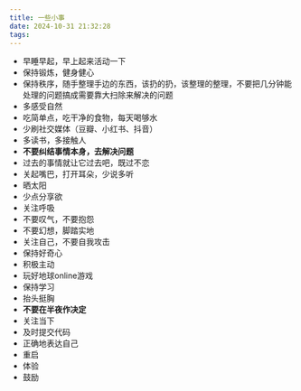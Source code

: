 ```yaml
---
title: 一些小事
date: 2024-10-31 21:32:28
tags:
---
```


- 早睡早起，早上起来活动一下
- 保持锻炼，健身健心
- 保持秩序，随手整理手边的东西，该扔的扔，该整理的整理，不要把几分钟能处理的问题搞成需要靠大扫除来解决的问题
- 多感受自然
- 吃简单点，吃干净的食物，每天喝够水
- 少刷社交媒体（豆瓣、小红书、抖音）
- 多读书，多接触人
- **不要纠结事情本身，去解决问题**
- 过去的事情就让它过去吧，既过不恋
- 关起嘴巴，打开耳朵，少说多听
- 晒太阳
- 少点分享欲
- 关注呼吸
- 不要叹气，不要抱怨
- 不要幻想，脚踏实地
- 关注自己，不要自我攻击
- 保持好奇心
- 积极主动
- 玩好地球online游戏
- 保持学习
- 抬头挺胸
- **不要在半夜作决定**
- 关注当下
- 及时提交代码
- 正确地表达自己
- 重启
- 体验
- 鼓励